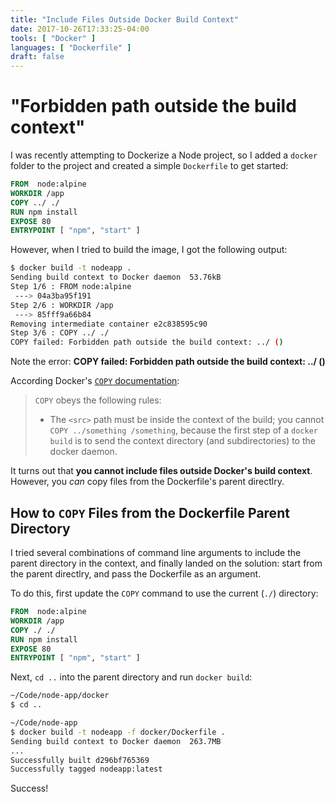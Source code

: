 ```yaml
---
title: "Include Files Outside Docker Build Context"
date: 2017-10-26T17:33:25-04:00
tools: [ "Docker" ]
languages: [ "Dockerfile" ]
draft: false
---
```

# "Forbidden path outside the build context"

I was recently attempting to Dockerize a Node project, so I added a `docker` folder to the project and created a simple `Dockerfile` to get started:

```dockerfile
FROM  node:alpine
WORKDIR /app
COPY ../ ./
RUN npm install
EXPOSE 80
ENTRYPOINT [ "npm", "start" ]
```

However, when I tried to build the image, I got the following output:

```bash
$ docker build -t nodeapp .
Sending build context to Docker daemon  53.76kB
Step 1/6 : FROM node:alpine
 ---> 04a3ba95f191
Step 2/6 : WORKDIR /app
 ---> 85fff9a66b84
Removing intermediate container e2c838595c90
Step 3/6 : COPY ../ ./
COPY failed: Forbidden path outside the build context: ../ ()
```

Note the error: **COPY failed: Forbidden path outside the build context: ../ ()**

According Docker's [`COPY` documentation](https://docs.docker.com/engine/reference/builder/#copy):

> `COPY` obeys the following rules:
>
> * The `<src>` path must be inside the context of the build; you cannot `COPY ../something /something`, because the first step of a `docker build` is to send the context directory (and subdirectories) to the docker daemon.

It turns out that **you cannot include files outside Docker's build context**. However, you *can* copy files from the Dockerfile's parent directlry.

## How to `COPY` Files from the Dockerfile Parent Directory

I tried several combinations of command line arguments to include the parent directory in the context, and finally landed on the solution: start from the parent directlry, and pass the Dockerfile as an argument.

To do this, first update the `COPY` command to use the current (`./`) directory:

```dockerfile
FROM  node:alpine
WORKDIR /app
COPY ./ ./
RUN npm install
EXPOSE 80
ENTRYPOINT [ "npm", "start" ]
```

Next, `cd ..` into the parent directory and run `docker build`:

```bash
~/Code/node-app/docker
$ cd ..

~/Code/node-app
$ docker build -t nodeapp -f docker/Dockerfile .
Sending build context to Docker daemon  263.7MB
...
Successfully built d296bf765369
Successfully tagged nodeapp:latest
```

Success!